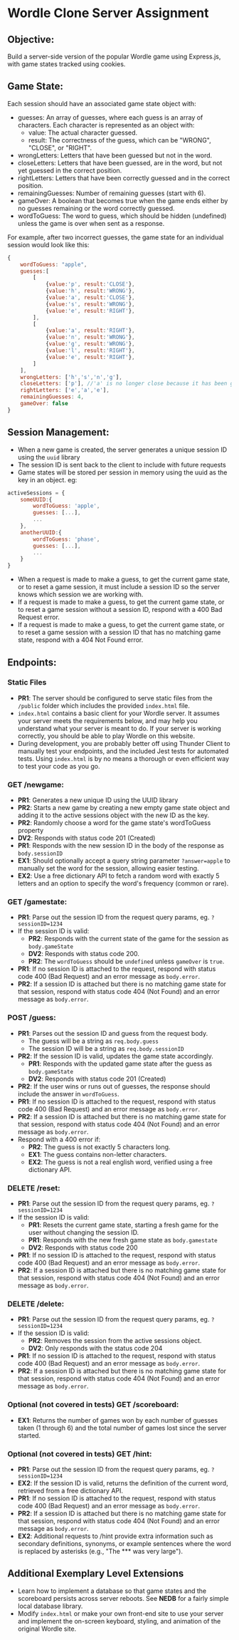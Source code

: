 # Wordle Clone Server Assignment

## Objective: 
Build a server-side version of the popular Wordle game using Express.js, with game states tracked using cookies.

## Game State:
Each session should have an associated game state object with:
- guesses: An array of guesses, where each guess is an array of characters. Each character is represented as an object with:
    - value: The actual character guessed.
    - result: The correctness of the guess, which can be "WRONG", "CLOSE", or "RIGHT".
- wrongLetters: Letters that have been guessed but not in the word.
- closeLetters: Letters that have been guessed, are in the word, but not yet guessed in the correct position.
- rightLetters: Letters that have been correctly guessed and in the correct position.
- remainingGuesses: Number of remaining guesses (start with 6).
- gameOver: A boolean that becomes true when the game ends either by no guesses remaining or the word correctly guessed.
- wordToGuess: The word to guess, which should be hidden (undefined) unless the game is over when sent as a response.

For example, after two incorrect guesses, the game state for an individual session would look like this:
```js
{
    wordToGuess: "apple",
    guesses:[
        [
            {value:'p', result:'CLOSE'},
            {value:'h', result:'WRONG'},
            {value:'a', result:'CLOSE'},
            {value:'s', result:'WRONG'},
            {value:'e', result:'RIGHT'},
        ],
        [
            {value:'a', result:'RIGHT'},
            {value:'n', result:'WRONG'},
            {value:'g', result:'WRONG'},
            {value:'l', result:'RIGHT'},
            {value:'e', result:'RIGHT'},
        ]
    ],
    wrongLetters: ['h','s','n','g'],
    closeLetters: ['p'], //'a' is no longer close because it has been guessed in the correct spot
    rightLetters: ['e','a','e'],
    remainingGuesses: 4,
    gameOver: false
}
```
## Session Management:
- When a new game is created, the server generates a unique session ID using the `uuid` library
- The session ID is sent back to the client to include with future requests
- Game states will be stored per session in memory using the uuid as the key in an object. eg:
```js
activeSessions = {
    someUUID:{
        wordToGuess: 'apple',
        guesses: [...],
        ...
    },
    anotherUUID:{
        wordToGuess: 'phase',
        guesses: [...],
        ...
    }
}
```
- When a request is made to make a guess, to get the current game state, or to reset a game session, it must include a session ID so the server knows which session we are working with.
- If a request is made to make a guess, to get the current game state, or to reset a game session without a session ID, respond with a 400 Bad Request error.
- If a request is made to make a guess, to get the current game state, or to reset a game session with a session ID that has no matching game state, respond with a 404 Not Found error.
## Endpoints:
### Static Files
- **PR1**: The server should be configured to serve static files from the `/public` folder which includes the provided `index.html` file.
- `index.html` contains a basic client for your Wordle server. It assumes your server meets the requirements below, and may help you understand what your server is meant to do. If your server is working correctly, you should be able to play Wordle on this website.
- During development, you are probably better off using Thunder Client to manually test your endpoints, and the included Jest tests for automated tests. Using `index.html` is by no means a thorough or even efficient way to test your code as you go.
### GET /newgame:
- **PR1**: Generates a new unique ID using the UUID library
- **PR2**: Starts a new game by creating a new empty game state object and adding it to the active sessions object with the new ID as the key.
- **PR2**: Randomly choose a word for the game state's wordToGuess property
- **DV2**: Responds with status code 201 (Created) 
- **PR1**: Responds with the new session ID in the body of the response as `body.sessionID`
- **EX1**: Should optionally accept a query string parameter `?answer=apple` to manually set the word for the session, allowing easier testing.
- **EX2**: Use a free dictionary API to fetch a random word with exactly 5 letters and an option to specify the word's frequency (common or rare).
### GET /gamestate:
- **PR1**: Parse out the session ID from the request query params, eg. `?sessionID=1234`
- If the session ID is valid:
    - **PR2**: Responds with the current state of the game for the session as `body.gameState`
    - **DV2**: Responds with status code 200.
    - **PR2**: The `wordToGuess` should be `undefined` unless `gameOver` is `true`.
- **PR1**: If no session ID is attached to the request, respond with status code 400 (Bad Request) and an error message as `body.error`.
- **PR2**: If a session ID is attached but there is no matching game state for that session, respond with status code 404 (Not Found) and an error message as `body.error`.
### POST /guess:
- **PR1**: Parses out the session ID and guess from the request body.
    - The guess will be a string as `req.body.guess`
    - The session ID will be a string as `req.body.sessionID`
- **PR2**: If the session ID is valid, updates the game state accordingly.
    - **PR1**: Responds with the updated game state after the guess as `body.gameState`
    - **DV2**: Responds with status code 201 (Created)
- **PR2**: If the user wins or runs out of guesses, the response should include the answer in `wordToGuess`.
- **PR1**: If no session ID is attached to the request, respond with status code 400 (Bad Request) and an error message as `body.error`.
- **PR2**: If a session ID is attached but there is no matching game state for that session, respond with status code 404 (Not Found) and an error message as `body.error`.
- Respond with a 400 error if:
    - **PR2**: The guess is not exactly 5 characters long.
    - **EX1**: The guess contains non-letter characters.
    - **EX2**: The guess is not a real english word, verified using a free dictionary API.
### DELETE /reset:
- **PR1**: Parse out the session ID from the request query params, eg. `?sessionID=1234`
- If the session ID is valid:
    - **PR1**: Resets the current game state, starting a fresh game for the user without changing the session ID.
    - **PR1**: Responds with the new fresh game state as `body.gamestate`
    - **DV2**: Responds with status code 200
- **PR1**: If no session ID is attached to the request, respond with status code 400 (Bad Request) and an error message as `body.error`.
- **PR2**: If a session ID is attached but there is no matching game state for that session, respond with status code 404 (Not Found) and an error message as `body.error`.
### DELETE /delete:
- **PR1**: Parse out the session ID from the request query params, eg. `?sessionID=1234`
- If the session ID is valid:
    - **PR2**: Removes the session from the active sessions object.
    - **DV2**: Only responds with the status code 204
- **PR1**: If no session ID is attached to the request, respond with status code 400 (Bad Request) and an error message as `body.error`.
- **PR2**: If a session ID is attached but there is no matching game state for that session, respond with status code 404 (Not Found) and an error message as `body.error`.
### Optional (not covered in tests) GET /scoreboard:
- **EX1**: Returns the number of games won by each number of guesses taken (1 through 6) and the total number of games lost since the server started.
### Optional (not covered in tests) GET /hint:
- **PR1**: Parse out the session ID from the request query params, eg. `?sessionID=1234`
- **EX2**: If the session ID is valid, returns the definition of the current word, retrieved from a free dictionary API.
- **PR1**: If no session ID is attached to the request, respond with status code 400 (Bad Request) and an error message as `body.error`.
- **PR2**: If a session ID is attached but there is no matching game state for that session, respond with status code 404 (Not Found) and an error message as `body.error`.
- **EX2**: Additional requests to /hint provide extra information such as secondary definitions, synonyms, or example sentences where the word is replaced by asterisks (e.g., "The *** was very large").

## Additional Exemplary Level Extensions
- Learn how to implement a database so that game states and the scoreboard persists across server reboots. See **NEDB** for a fairly simple local database library.
- Modify `index.html` or make your own front-end site to use your server and implement the on-screen keyboard, styling, and animation of the original Wordle site.